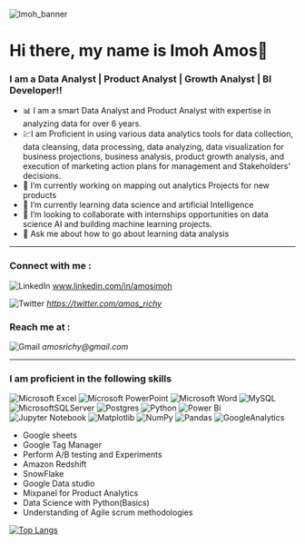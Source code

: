 ![Imoh_banner](https://user-images.githubusercontent.com/98132382/230597479-b101829e-f00f-4a08-af2a-eb888d2c8c3d.jpg)

# Hi there, my name is Imoh Amos👋

### I am a Data Analyst | Product Analyst | Growth Analyst | BI Developer!!

- 📊 I am a smart Data Analyst and Product Analyst with expertise in analyzing data for over 6 years. 
- 💹I am Proficient in using various data analytics tools for data collection, data cleansing, data processing, data analyzing, data visualization for business projections, business analysis, product growth analysis, and execution of marketing action plans for management and Stakeholders' decisions.
- 🔭 I’m currently working on mapping out analytics Projects for new products
- 🌱 I’m currently learning data science and artificial Intelligence
- 👯 I’m looking to collaborate with internships opportunities on data science AI and building machine learning projects.
- 💬 Ask me about how to go about learning data analysis

-----
### Connect with me : 
![LinkedIn](https://img.shields.io/badge/LinkedIn-0077B5?style=for-the-badge&logo=linkedin&logoColor=white) www.linkedin.com/in/amosimoh

![Twitter](https://img.shields.io/badge/Twitter-1DA1F2?style=for-the-badge&logo=twitter&logoColor=white) _https://twitter.com/amos_richy_

### Reach me at :
![Gmail](https://img.shields.io/badge/Gmail-D14836?style=for-the-badge&logo=gmail&logoColor=white)  _amosrichy@gmail.com_



---
### I am proficient in the following skills
  
![Microsoft Excel](https://img.shields.io/badge/Microsoft_Excel-217346?style=for-the-badge&logo=microsoft-excel&logoColor=white)
![Microsoft PowerPoint](https://img.shields.io/badge/Microsoft_PowerPoint-B7472A?style=for-the-badge&logo=microsoft-powerpoint&logoColor=white)
![Microsoft Word](https://img.shields.io/badge/Microsoft_Word-2B579A?style=for-the-badge&logo=microsoft-word&logoColor=white)
![MySQL](https://img.shields.io/badge/mysql-%2300f.svg?style=for-the-badge&logo=mysql&logoColor=white)
![MicrosoftSQLServer](https://img.shields.io/badge/Microsoft%20SQL%20Server-CC2927?style=for-the-badge&logo=microsoft%20sql%20server&logoColor=white)
![Postgres](https://img.shields.io/badge/postgres-%23316192.svg?style=for-the-badge&logo=postgresql&logoColor=white)
![Python](https://img.shields.io/badge/python-3670A0?style=for-the-badge&logo=python&logoColor=ffdd54)
![Power Bi](https://img.shields.io/badge/power_bi-F2C811?style=for-the-badge&logo=powerbi&logoColor=black)
![Jupyter Notebook](https://img.shields.io/badge/jupyter-%23FA0F00.svg?style=for-the-badge&logo=jupyter&logoColor=white) 
![Matplotlib](https://img.shields.io/badge/Matplotlib-%23ffffff.svg?style=for-the-badge&logo=Matplotlib&logoColor=black)
![NumPy](https://img.shields.io/badge/numpy-%23013243.svg?style=for-the-badge&logo=numpy&logoColor=white)
![Pandas](https://img.shields.io/badge/pandas-%23150458.svg?style=for-the-badge&logo=pandas&logoColor=white)
![GoogleAnalytics](https://img.shields.io/badge/Google%20Analytics-E37400?style=for-the-badge&logo=google%20analytics&logoColor=white)
- Google sheets
- Google Tag Manager
- Perform A/B testing and Experiments
- Amazon Redshift
- SnowFlake
- Google Data studio
- Mixpanel for Product Analytics
- Data Science with Python(Basics)
- Understanding of Agile scrum methodologies

[![Top Langs](https://github-readme-stats.vercel.app/api/top-langs/?username=ImohAmos&layout=compact)](https://github.com/ImohAmos)

